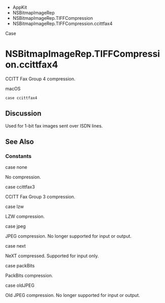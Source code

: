 

- AppKit
- NSBitmapImageRep
- NSBitmapImageRep.TIFFCompression
-  NSBitmapImageRep.TIFFCompression.ccittfax4 

Case

# NSBitmapImageRep.TIFFCompression.ccittfax4

CCITT Fax Group 4 compression.

macOS

``` source
case ccittfax4
```

## Discussion

Used for 1-bit fax images sent over ISDN lines.

## See Also

### Constants

case none

No compression.

case ccittfax3

CCITT Fax Group 3 compression.

case lzw

LZW compression.

case jpeg

JPEG compression. No longer supported for input or output.

case next

NeXT compressed. Supported for input only.

case packBits

PackBits compression.

case oldJPEG

Old JPEG compression. No longer supported for input or output.

